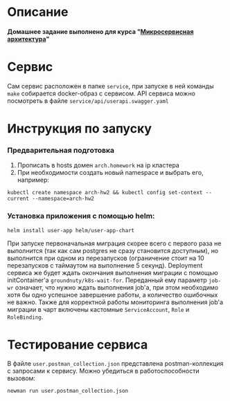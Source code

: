 # Описание
#### Домашнее задание выполнено для курса "[Микросервисная архитектура](https://otus.ru/lessons/microservice-architecture)"

# Сервис
Сам сервис расположен в папке `service`, при запуске в ней команды `make` собирается docker-образ с сервисом.
API сервиса можно посмотреть в файле `service/api/userapi.swagger.yaml`

# Инструкция по запуску

### Предварительная подготовка
1. Прописать в hosts домен `arch.homework` на ip кластера
2. При необходимости создать новый namespace и выбрать его, например:
```
kubectl create namespace arch-hw2 && kubectl config set-context --current --namespace=arch-hw2
```

### Установка приложения с помощью helm:
```
helm install user-app helm/user-app-chart
```

При запуске первоначальная миграция скорее всего с первого раза не выполнится (так как сам postgres не сразу становится доступным), но выполнится при одном из перезапусков (ограничение стоит на 10 перезапусков с таймаутом на выполнение 5 секунд).
Deployment сервиса же будет ждать окончания выполнения миграции с помощью initContainer'а `groundnuty/k8s-wait-for`. Переданный ему параметр `job-wr` означает, что нужно ждать выполнения job'а, при этом необходимо хотя бы одно успешное завершение работы, а количество ошибочных не важно.
Также для корректной работы мониторинга выполнения job'а миграции в чарт включены кастомные `ServiceAccount`, `Role` и `RoleBinding`.

# Тестирование сервиса
В файле `user.postman_collection.json` представлена postman-коллекция с запросами к сервису.
Можно убедиться в работоспособности вызовом:
```
newman run user.postman_collection.json
```

